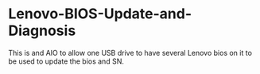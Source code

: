 # Lenovo-BIOS-Update-and-Diagnosis

This is and AIO to allow one USB drive to have several Lenovo bios on it to be used to update the bios and SN.
